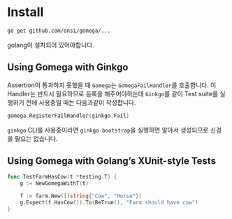 # Install

```bash
go get github.com/onsi/gomega/...
```

golang이 설치되어 있어야합니다. 

## Using Gomega with Ginkgo

Assertion이 통과하지 못했을 때 `Gomega`는 `GomegaFailHandler`를 호출합니다. 이
Handler는 반드시 필요하므로 등록을 해주어야하는데 `Ginkgo`를 같이 Test suite를 
실행하기 전에 사용중일 때는 다음과같이 작성합니다.

```go
gomega.RegisterFailHandler(ginkgo.Fail)
```

`ginkgo` CLI를 사용중이라면 `ginkgo bootstrap`을 실행하면 알아서 생성되므로 
신경 쓸 필요는 없습니다.

## Using Gomega with Golang’s XUnit-style Tests

```go
func TestFarmHasCow(t *testing.T) {
    g := NewGomegaWithT(t)

    f := farm.New([]string{"Cow", "Horse"})
    g.Expect(f.HasCow()).To(BeTrue(), "Farm should have cow")
}
```

